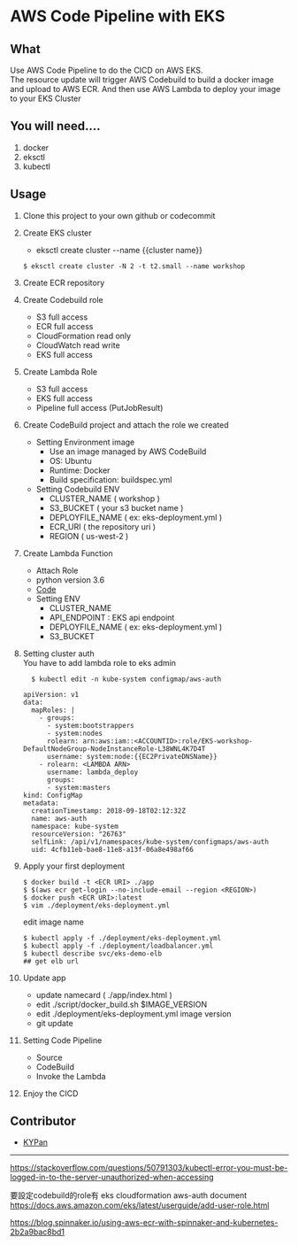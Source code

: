 # AWS Code Pipeline with EKS

## What
Use AWS Code Pipeline to do the CICD on AWS EKS.\
The resource update will trigger AWS Codebuild to build a docker image and upload to AWS ECR. And then use AWS Lambda to deploy your image to your EKS Cluster


## You will need....
1. docker
1. eksctl
1. kubectl


## Usage
1. Clone this project to your own github or codecommit

1. Create EKS cluster
    - eksctl create cluster --name {{cluster name}}
    ```
    $ eksctl create cluster -N 2 -t t2.small --name workshop
    ```
1. Create ECR repository

1. Create Codebuild role
    - S3 full access
    - ECR full access
    - CloudFormation read only
    - CloudWatch read write
    - EKS full access

1. Create Lambda Role
    - S3 full access
    - EKS full access
    - Pipeline full access (PutJobResult)

1. Create CodeBuild project and attach the role we created
    - Setting Environment image
        - Use an image managed by AWS CodeBuild
        - OS: Ubuntu
        - Runtime: Docker
        - Build specification: buildspec.yml
    - Setting Codebuild ENV
        - CLUSTER_NAME ( workshop )
        - S3_BUCKET ( your s3 bucket name )
        - DEPLOYFILE_NAME ( ex: eks-deployment.yml )
        - ECR_URI  ( the repository uri )
        - REGION ( us-west-2 )

1. Create Lambda Function
    - Attach Role
    - python version 3.6
    - [Code](https://github.com/ivan-lin1993/k8s-lambda-deploy)
    - Setting ENV
        - CLUSTER_NAME
        - API_ENDPOINT : EKS api endpoint
        - DEPLOYFILE_NAME  ( ex: eks-deployment.yml )
        - S3_BUCKET

1. Setting cluster auth    
    You have to add lambda role to eks admin
    ```
      $ kubectl edit -n kube-system configmap/aws-auth
    ```
    ```
    apiVersion: v1
    data:
      mapRoles: |
        - groups:
          - system:bootstrappers
          - system:nodes
          rolearn: arn:aws:iam::<ACCOUNTID>:role/EKS-workshop-DefaultNodeGroup-NodeInstanceRole-L38WNL4K7D4T
          username: system:node:{{EC2PrivateDNSName}}
        - rolearn: <LAMBDA ARN>
          username: lambda_deploy
          groups:
          - system:masters
    kind: ConfigMap
    metadata:
      creationTimestamp: 2018-09-18T02:12:32Z
      name: aws-auth
      namespace: kube-system
      resourceVersion: "26763"
      selfLink: /api/v1/namespaces/kube-system/configmaps/aws-auth
      uid: 4cfb11eb-bae8-11e8-a13f-06a8e498af66
    ```

1. Apply your first deployment
    ```
    $ docker build -t <ECR URI> ./app
    $ $(aws ecr get-login --no-include-email --region <REGION>)
    $ docker push <ECR URI>:latest
    $ vim ./deployment/eks-deployment.yml
    ```
    edit image name
    ```
    $ kubectl apply -f ./deployment/eks-deployment.yml
    $ kubectl apply -f ./deployment/loadbalancer.yml
    $ kubectl describe svc/eks-demo-elb
    ## get elb url
    ```

1. Update app
    - update namecard ( ./app/index.html )
    - edit ./script/docker_build.sh $IMAGE_VERSION
    - edit ./deployment/eks-deployment.yml image version
    - git update
    

1. Setting Code Pipeline
    - Source
    - CodeBuild
    - Invoke the Lambda

1. Enjoy the CICD

## Contributor
- [KYPan](https://github.com/KYPan0818)

<hr>

https://stackoverflow.com/questions/50791303/kubectl-error-you-must-be-logged-in-to-the-server-unauthorized-when-accessing

要設定codebuild的role有
eks cloudformation 
aws-auth document
https://docs.aws.amazon.com/eks/latest/userguide/add-user-role.html

https://blog.spinnaker.io/using-aws-ecr-with-spinnaker-and-kubernetes-2b2a9bac8bd1

